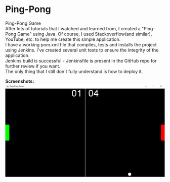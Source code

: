 # Ping-Pong
Ping-Pong Game</br>
After lots of tutorials that I watched and learned from, I created a "Ping-Pong Game" using Java. Of course, I used Stackoverflow(and similar), YouTube, etc. to help me create this simple application.</br>
I have a working pom.xml file that compiles, tests and installs the project using Jenkins. I've created several unit tests to ensure the integrity of the application.</br>
Jenkins build is successful - Jenkinsfile is present in the GitHub repo for further review if you want.</br>
The only thing that I still don't fully understand is how to deploy it.</br>

<b>Screenshots:</b></br>
<img src="https://github.com/NMKrastev/Ping-Pong/blob/main/screenshots/PingPongGame.jpg?raw=true"></img>
